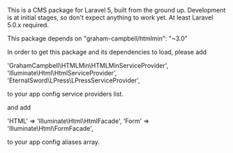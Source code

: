 This is a CMS package for Laravel 5, built from the ground up. Development is at initial stages, so don't expect anything to work yet.
At least Laravel 5.0.x required.

This package depends on "graham-campbell/htmlmin": "~3.0"

In order to get this package and its dependencies to load, please add

'GrahamCampbell\HTMLMin\HTMLMinServiceProvider',
'Illuminate\Html\HtmlServiceProvider',
'EternalSword\LPress\LPressServiceProvider',

to your app config service providers list.

and add

'HTML'      => 'Illuminate\Html\HtmlFacade',
'Form'      => 'Illuminate\Html\FormFacade',

to your app config aliases array.

